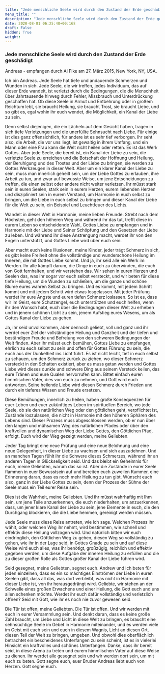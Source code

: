 ```yaml
---
title: "Jede menschliche Seele wird durch den Zustand der Erde geschädigt"
menu_title: ""
description: "Jede menschliche Seele wird durch den Zustand der Erde geschädigt"
date: 2020-08-01 06:25:48+00:168
draft: False
hidden: True
weight:
---
```

### Jede menschliche Seele wird durch den Zustand der Erde geschädigt

Andreas - empfangen durch Al Fike am 27. März 2015, New York, NY, USA.

Ich bin Andreas. Jede Seele hat tiefe und andauernde Schmerzen und Wunden in sich. Jede Seele, die wir treffen, jedes Individuum, das auf dieser Erde wandelt, ist verletzt durch die Bedingungen, die die Menschheit über Jahrtausende hinweg durch Fehler, Missbrauch und Unterdrückung geschaffen hat. Ob diese Seele in Armut und Entbehrung oder in großem Reichtum lebt, sie braucht Heilung, sie braucht Trost, sie braucht Liebe, und so gibt es, egal wohin ihr euch wendet, die Möglichkeit, ein Kanal der Liebe zu sein.

Denn selbst diejenigen, die ein Lächeln auf dem Gesicht haben, tragen in sich tiefe Verletzungen und die unerfüllte Sehnsucht nach Liebe. Für einige ist dies ganz offensichtlich, für andere ist es sehr tief verborgen. Ihr seht also, die Arbeit, die vor uns liegt, ist gewaltig in ihrem Umfang, und ein Mann oder eine Frau kann die Welt nicht heilen oder retten. Es ist das Werk Gottes. Aber jede Seele, die bereit ist, ein Kanal der Liebe zu sein, die verletzte Seele zu erreichen und die Botschaft der Hoffnung und Heilung, der Beruhigung und des Trostes und der Liebe zu bringen, sie werden zu Gottes Werkzeugen in dieser Welt. Aber um ein klarer Kanal der Liebe zu sein, muss man innerlich geheilt sein, um der Liebe Gottes zu erlauben, ihre Arbeit zu tun, und zwar auf bewusste Weise, um jene Entscheidungen zu treffen, die einen selbst oder andere nicht weiter verletzen. Ihr müsst stark sein in euren Seelen, stark sein in eurem Herzen, eurem liebenden Herzen und diszipliniert sein in eurem Verstand, um Harmonie in euch selbst zu bringen, um die Liebe in euch selbst zu bringen und dieser Kanal der Liebe für die Welt zu sein, ein Beispiel und Leuchtfeuer des Lichts.

Wandelt in dieser Welt in Harmonie, meine lieben Freunde. Strebt nach dem Höchsten, geht den höheren Weg und während ihr das tut, trefft diese in eurem Leben so entscheidende Wahl, Gottes Liebe zu empfangen und in Harmonie mit der Liebe und Seiner Schöpfung und den Gesetzen der Liebe zu leben. Und während ihr diese Anstrengung macht, werdet ihr von den Engeln unterstützt, und Gottes Liebe wird über euch sein.

Aber macht euch keine Illusionen, meine Kinder, jeder trägt Schmerz in sich, es gibt keine Freiheit ohne die vollständige und wunderschöne Heilung im Inneren, die mit Gottes Liebe kommt. Und ja, ihr seid alle ein Werk im Werden. Ihr alle kämpft darum, die Dinge in euch zu überwinden, die euch von Gott fernhalten, und wir verstehen das. Wir sehen in euren Herzen und Seelen das, was ihr sogar vor euch selbst versteckt, und wir beten für diese tiefe Heilung, um die Wunden zu schließen, um die ganze und schöne Blume eures wahren Selbst zu bringen. Und es kommt, mit jedem Schritt kommt und mit jedem Schritt wird etwas losgelassen. Mit jeder Prüfung werdet ihr eure Ängste und euren tiefen Schmerz loslassen. So ist es, dass wir im Geist, eure Schutzengel, euch unterstützen und euch helfen, wenn ihr den Wunsch habt, euch über die Bedingungen dieser Welt zu erheben und in jenem schönen Licht zu sein, jenem Aufstieg eures Wesens, um als Gottes Kanal der Liebe zu gehen. 

Ja, ihr seid unvollkommen, aber dennoch geliebt, voll und ganz und ihr werdet euer Ziel der vollständigen Heilung und Ganzheit und der tiefen und beständigen Freude und Befreiung von den schweren Bedingungen der Welt finden. Aber ihr müsst euch bemühen, Gottes Liebe zu empfangen, ehrlich zu euch selbst zu sein und offen für Gottes Führung zu sein, die euch aus der Dunkelheit ins Licht führt. Es ist nicht leicht, tief in euch selbst zu schauen, um den Schmerz zurück zu ziehen, wo dieser Schmerz versteckt in den Schatten existiert, aber es muss getan werden und Gottes Liebe wird dieses dunkle und schwere Ding aus seinem Versteck keilen, das eure Tränen und eure Qualen hervorrufen kann. Bittet einfach euren himmlischen Vater, dies von euch zu nehmen, und Gott wird euch antworten. Seine heilende Liebe wird diesen Schmerz durch Frieden und durch ein tieferes Wissen und Freude ersetzen.

Diese Bemühungen, innerlich zu heilen, haben große Konsequenzen für euer Leben und euer zukünftiges Leben im spirituellen Bereich, wo jede Seele, ob sie den natürlichen Weg oder den göttlichen geht, verpflichtet ist, Zustände loszulassen, die nicht in Harmonie mit den höheren Sphären des Lebens sind. Dieser Prozess muss abgeschlossen werden, ob er nun über den langen und mühsamen Weg des natürlichen Pfades oder über den kraftvollen und dynamischen Weg der Liebe Gottes, den Göttlichen Pfad, erfolgt. Euch wird der Weg gezeigt werden, meine Geliebten.

Jeder Tag bringt eine neue Prüfung und eine neue Belohnung und eine neue Gelegenheit, in dieser Liebe zu wachsen und sich auszudehnen. Und an manchen Tagen fühlt ihr die Schwere dieses Schmerzes, während ihr an anderen Tagen in Glückseligkeit seid. Und das bleibt ein Geheimnis für euch, meine Geliebten, warum das so ist. Aber die Zustände in eurer Seele flammen in euer Bewusstsein auf und bereiten euch zuweilen Kummer, eine Erinnerung daran, dass es noch mehr Heilung zu tun gibt. Wünscht euch also, ganz in der Liebe Gottes zu sein, denn der Prozess der Sühne der Seele muss ein Teil eurer Reise sein.

Dies ist die Wahrheit, meine Geliebten. Und ihr müsst wahrhaftig mit Ihm sein, um jene Teile anzuerkennen, die euch niederhalten, um anzuerkennen, dass, um jener klare Kanal der Liebe zu sein, jene Elemente in euch, die den Durchgang blockieren, die die Liebe hemmen, gereinigt werden müssen.

Jede Seele muss diese Reise antreten, wie ich sage. Welchen Prozess ihr wählt, oder welchen Weg ihr nehmt, wird bestimmen, wie schnell und effektiv diese Heilung vollzogen wird. Und natürlich bitten wir euch eindringlich, den Göttlichen Weg zu gehen, diesen Weg so vollständig zu gehen, wie ihr in der Lage seid, in Gottes Gnade zu sein und auf diese Weise wird euch alles, was ihr benötigt, großzügig, reichlich und effektiv gegeben werden, um diese Aufgabe der inneren Heilung zu erfüllen und die zu dieser großen Rolle als Gottes großer Kanal der Liebe führen wird.

Seid gesegnet, meine Geliebten, segnet euch. Andrew und ich beten für jeden einzelnen, dass es ein so mächtiges Einströmen der Liebe in euren Seelen gibt, dass all das, was dort verbleibt, was nicht in Harmonie mit dieser Liebe ist, von ihr herausgedrängt wird. Geliebte, wir stehen an der Schwelle eines großen Erwachens und einer Heilung, die Gott euch und uns allen schenken möchte. Werdet ihr euch dafür vollständig und verletzlich öffnen? Seid mit Gott, wie ihr es noch nie zuvor gewesen seid.

Die Tür ist offen, meine Geliebten. Die Tür ist offen. Und wir werden mit euch in eurer Versammlung sein. Und denkt daran, dass es keine große Zahl braucht, um Liebe und Licht in diese Welt zu bringen, es braucht eine sehnsüchtige Seele im Gebet in Harmonie miteinander, und es werden viele im Geist mit euch sein und euch in diesem Wagnis, Licht an diesen Ort, diesen Teil der Welt zu bringen, umgeben. Und obwohl dies oberflächlich betrachtet ein bescheidenes Unterfangen zu sein scheint, ist es in vielerlei Hinsicht ein kraftvolles und schönes Unterfangen. Danke, dass ihr bereit seid, in diese Arena zu treten und eurem himmlischen Vater auf diese Weise zu dienen. Ihr werdet alle gesegnet sein und wir werden dort sein, um mit euch zu beten. Gott segne euch, euer Bruder Andreas liebt euch von Herzen. Gott segne euch.
